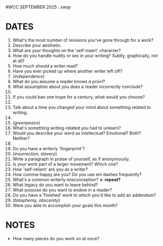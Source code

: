 #WCC SEPTEMBER 2025 : *sway*
<!-- Leaves of Grass -->

# DATES
1. What's the most number of revisions you've gone through for a work?
2. Describe your aesthetic.
3. What are your thoughts on the 'self-insert' character? 
4. How do you handle nudity or sex in your writing? Subtly, graphically, not at all?
5. How much should a writer read?
6. Have you ever picked up where another writer left off?
7. (*independence*)
8. What do you assume a reader knows *a priori*?
9. What assumption about you does a reader incorrectly conclude?
10. 
11. If you could ban one trope for a century, what would you choose?
12. 
13. Talk about a time you changed your mind about something related to writing.
14. 
15. (*greenpeace*)
16. What's something writing-related you had to unlearn?
17. Would you describe your word as intellectual? Emotional? Both? Neither?
18. 
19. Do you have a writerly 'fingerprint'?
20. (*insurrection, slavery*)
21. Write a paragraph in praise of yourself, as if anonymously.
22. Is your work part of a larger movement? Which one?
23. How 'self-reliant' are you as a writer?
24. How comma-happy are you? Do you use em dashes frequently?
25. What's a common writerly misconception? **← repeat?**
26. What legacy do you want to leave behind?
27. What purpose do you want to endow in a reader?
28. Do you have a 'finished' work to which you'd like to add an addendum? 
29. (*blasphemy, obscenity*)
30. Were you able to accomplish your goals this month? 


# NOTES
- How many pieces do you work on at once?
